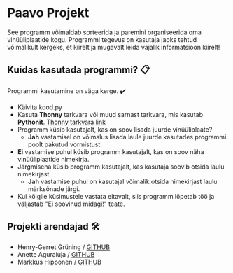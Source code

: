 # Paavo Projekt

See programm võimaldab sorteerida ja paremini organiseerida oma vinüüliplaatide kogu.
Programmi tegevus on kasutaja jaoks tehtud võimalikult kergeks, et kiirelt ja mugavalt leida vajalik informatsioon kiirelt!

## Kuidas kasutada programmi? 📋
Programmi kasutamine on väga kerge. ✔️
- Käivita kood.py 
 - Kasuta __Thonny__ tarkvara või muud sarnast tarkvara, mis kasutab __Pythonit__. [Thonny tarkvara link](https://thonny.org/ "Thonny tarkvara") 
- Programm küsib kasutajalt, kas on soov lisada juurde vinüüliplaate?
  - **Jah** vastamisel on võimalus lisada laule juurde kasutades programmi poolt pakutud vormistust
- **Ei** vastamise puhul küsib programm kasutajalt, kas on soov näha vinüüliplaatide nimekirja.
- Järgmisena küsib programm kasutajalt, kas kasutaja soovib otsida laulu nimekirjast.
  - **Jah** vastamise puhul on kasutajal võimalik otsida nimekirjast laulu märksõnade järgi.
- Kui kõigile küsimustele vastata eitavalt, siis programm lõpetab töö ja väljastab "Ei soovinud midagi!" teate.

## Projekti arendajad 🛠️
- Henry-Gerret Grüning / [GITHUB](https://github.com/HenryGerretGruning/OOPLahendused/tree/master/PaavoProject "Henry-Gerret Grüning Github") 
- Anette Aguraiuja / [GITHUB](https://github.com/AnetteAgura/parimad_praktikad "Anette Aguraiuja Github") 
- Markkus Hipponen / [GITHUB](https://github.com/hipponen03/OOP-lahendused/tree/master/Paavo "Markus Hipponen Github") 

